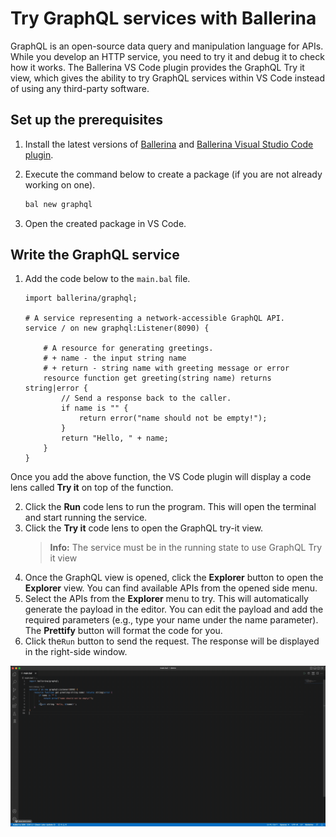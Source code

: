 # Try GraphQL services with Ballerina
GraphQL is an open-source data query and manipulation language for APIs. While you develop an HTTP service, you need to try it and debug it to check how it works. The Ballerina VS Code plugin provides the GraphQL Try it view, which gives the ability to try GraphQL services within VS Code instead of using any third-party software.

## Set up the prerequisites
1. Install the latest versions of [Ballerina](https://ballerina.io/downloads/) and [Ballerina Visual Studio Code plugin](https://marketplace.visualstudio.com/items?itemName=wso2.ballerina).

2. Execute the command below to create a package (if you are not already working on one).

    ```bash
    bal new graphql
    ```
3. Open the created package in VS Code.

## Write the GraphQL service
1. Add the code below to the `main.bal` file.
    ```ballerina
    import ballerina/graphql;
    
    # A service representing a network-accessible GraphQL API.
    service / on new graphql:Listener(8090) {
    
        # A resource for generating greetings.
        # + name - the input string name
        # + return - string name with greeting message or error
        resource function get greeting(string name) returns string|error {
            // Send a response back to the caller.
            if name is "" {
                return error("name should not be empty!");
            }
            return "Hello, " + name;
        }
    }
    ```
Once you add the above function, the VS Code plugin will display a code lens called **Try it** on top of the function.
    
2. Click the **Run** code lens to run the program. This will open the terminal and start running the service.
3. Click the **Try it** code lens to open the GraphQL try-it view.
   >**Info:** The service must be in the running state to use GraphQL Try it view
4. Once the GraphQL view is opened, click the **Explorer** button to open the **Explorer** view. You can find available APIs from the opened side menu. 
5. Select the APIs from the **Explorer** menu to try. This will automatically generate the payload in the editor. You can edit the payload and add the required parameters (e.g., type your name under the name parameter). The **Prettify** button will format the code for you.
6. Click the` Run ` button to send the request. The response will be displayed in the right-side window.

  ![GraphQL try it](./../../resources/release-notes/3.3.0/graphql-tryit.gif)
